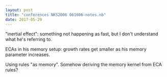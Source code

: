 ```yaml
---
layout: post
title: "conferences NKS2006 061606-notes.nb"
date: 2017-05-29
---
```


"inertial effect": something not happening as fast, but I don't understand what he's referring to.

ECAs in his memory setup: growth rates get smaller as his memory parameter increases.

Using rules "as memory".  Somehow deriving the memory kernel from ECA rules?

